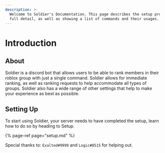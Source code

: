 ```yaml
---
description: >-
  Welcome to Soldier's Documentation. This page describes the setup process in
  full detail, as well as showing a list of commands and their usages.
---
```


# Introduction

## About

Soldier is a discord bot that allows users to be able to rank members in their roblox group with just a single command. Soldier allows for immediate ranking, as well as ranking requests to help accommodate all types of groups. Soldier also has a wide range of other settings that help to make your experience as best as possible.

## Setting Up

To start using Soldier,  your server needs to have completed the setup, learn how to do so by heading to Setup.

{% page-ref page="setup.md" %}









Special thanks to: `Exalted#9999` and `Logic#8515` for helping out.

